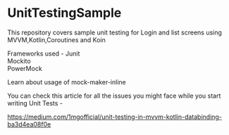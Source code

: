 # UnitTestingSample

This repository covers sample unit testing for Login and list screens using MVVM,Kotlin,Coroutines and Koin

Frameworks used -
Junit<br/>
Mockito<br/>
PowerMock<br/>

Learn about usage of mock-maker-inline


You can check this article for all the issues you might face while you start writing Unit Tests -

https://medium.com/1mgofficial/unit-testing-in-mvvm-kotlin-databinding-ba3d4ea08f0e

